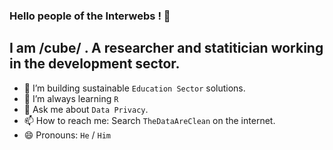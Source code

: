 ### Hello people of the Interwebs ! 👋

## I am  **/cube/** . A researcher and statitician working in the development sector.

- 🔭 I’m building sustainable `Education Sector` solutions.
- 🌱 I’m always learning `R`
- 💬 Ask me about `Data Privacy`.
- 📫 How to reach me: Search `TheDataAreClean` on the internet.
- 😄 Pronouns: `He` / `Him`

<!--
**TheDataAreClean/TheDataAreClean** is a ✨ _special_ ✨ repository because its `README.md` (this file) appears on your GitHub profile.

Here are some ideas to get you started:

- 🔭 I’m currently working on ...
- 🌱 I’m currently learning ...
- 👯 I’m looking to collaborate on ...
- 🤔 I’m looking for help with ...
- 💬 Ask me about ...
- 📫 How to reach me: ...
- 😄 Pronouns: ...
- ⚡ Fun fact: ...
-->
